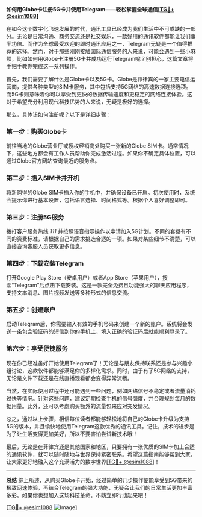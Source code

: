 **如何用Globe卡注册5G卡并使用Telegram——轻松掌握全球通信[[TG💪+ @esim1088](https://t.me/s/esim1088)]**

在如今这个数字化飞速发展的时代，通讯工具已经成为我们生活中不可或缺的一部分。无论是日常沟通、商务交流还是社交娱乐，一款好用的通讯软件都能让我们事半功倍。而作为全球最受欢迎的即时通讯应用之一，Telegram无疑是一个值得推荐的选择。然而，对于那些刚刚接触国际通信服务的人来说，可能会遇到一些小麻烦，比如如何用Globe卡注册5G卡并成功运行Telegram呢？别担心，这篇文章将手把手教你完成这一系列操作。

首先，我们需要了解什么是Globe卡以及5G卡。Globe是菲律宾的一家主要电信运营商，提供各种类型的SIM卡服务，其中包括支持5G网络的高速数据连接选项。而5G卡则意味着你可以享受到更快的数据传输速度和更稳定的网络连接体验。这对于希望充分利用现代科技优势的人来说，无疑是极好的选择。

那么，具体该如何注册呢？以下是详细步骤：

### 第一步：购买Globe卡
前往当地的Globe营业厅或授权经销商处购买一张新的Globe SIM卡。通常情况下，这些地方都会有工作人员帮助你完成激活过程。如果你不确定具体位置，可以通过Globe官方网站查询最近的服务点。

### 第二步：插入SIM卡并开机
将新购得的Globe SIM卡插入你的手机中，并确保设备已开启。初次使用时，系统会提示你进行基本设置，包括语言选择、时间格式等。根据个人喜好调整即可。

### 第三步：注册5G服务
拨打客户服务热线 *111* 并按照语音指示操作以申请加入5G计划。不同的套餐有不同的资费标准，请根据自己的需求挑选合适的一项。如果对某些细节不清楚，可以直接咨询客服人员获取更多信息。

### 第四步：下载安装Telegram
打开Google Play Store（安卓用户）或者App Store（苹果用户），搜索“Telegram”后点击下载安装。这是一款完全免费且功能强大的聊天应用程序，支持文本消息、图片视频发送等多种形式的信息交流。

### 第五步：创建账户
启动Telegram后，你需要输入有效的手机号码来创建一个新的账户。系统将会发送一条包含验证码的短信到你的手机上，填入正确的验证码后就能顺利登录了。

### 第六步：享受便捷服务
现在你已经准备好开始使用Telegram了！无论是与朋友保持联系还是参与兴趣小组讨论，这款软件都能够满足你的多样化需求。同时，由于有了5G网络的支持，无论是文件下载还是在线直播观看都会变得异常流畅。

当然，在实际使用过程中还可能遇到一些问题，例如网络信号不稳定或者流量消耗过快等情况。针对这些问题，建议定期检查手机的信号强度，并合理规划每月的数据用量。此外，还可以考虑购买额外的流量包来应对突发情况。

总之，通过以上步骤，相信每位读者都能够轻松地将自己的Globe卡升级为支持5G的版本，并且愉快地使用Telegram这款优秀的通讯工具。记住，技术的进步是为了让生活变得更加美好，所以不要害怕尝试新技术哦！

最后，无论是在菲律宾还是其他国家和地区，只要拥有一张优质的SIM卡加上合适的通讯软件，就可以随时随地与世界保持紧密联系。希望这篇指南能够帮到大家，让大家更好地融入这个充满活力的数字世界[[TG💪+ @esim1088](https://t.me/s/esim1088)]！

---

**总结**
综上所述，从购买Globe卡开始，经过简单的几步操作便能享受到5G带来的极致网速体验，再结合Telegram的强大功能，无疑会让我们的日常生活更加丰富多彩。如果你也想加入这场科技革命，不妨立即行动起来吧！

[[TG💪+ @esim1088](https://t.me/s/esim1088) ![Image](https://i.postimg.cc/4NQfJmqS/Snipaste-2025-05-13-00-14-12.png)]